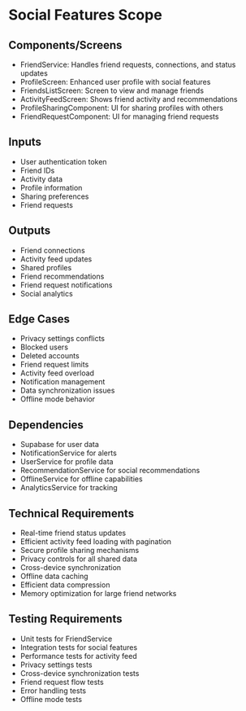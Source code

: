 # Social Features Scope

## Components/Screens
- FriendService: Handles friend requests, connections, and status updates
- ProfileScreen: Enhanced user profile with social features
- FriendsListScreen: Screen to view and manage friends
- ActivityFeedScreen: Shows friend activity and recommendations
- ProfileSharingComponent: UI for sharing profiles with others
- FriendRequestComponent: UI for managing friend requests

## Inputs
- User authentication token
- Friend IDs
- Activity data
- Profile information
- Sharing preferences
- Friend requests

## Outputs
- Friend connections
- Activity feed updates
- Shared profiles
- Friend recommendations
- Friend request notifications
- Social analytics

## Edge Cases
- Privacy settings conflicts
- Blocked users
- Deleted accounts
- Friend request limits
- Activity feed overload
- Notification management
- Data synchronization issues
- Offline mode behavior

## Dependencies
- Supabase for user data
- NotificationService for alerts
- UserService for profile data
- RecommendationService for social recommendations
- OfflineService for offline capabilities
- AnalyticsService for tracking

## Technical Requirements
- Real-time friend status updates
- Efficient activity feed loading with pagination
- Secure profile sharing mechanisms
- Privacy controls for all shared data
- Cross-device synchronization
- Offline data caching
- Efficient data compression
- Memory optimization for large friend networks

## Testing Requirements
- Unit tests for FriendService
- Integration tests for social features
- Performance tests for activity feed
- Privacy settings tests
- Cross-device synchronization tests
- Friend request flow tests
- Error handling tests
- Offline mode tests
